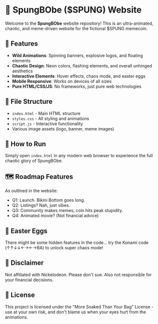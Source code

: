 # 🧽 SpungBObe ($SPUNG) Website

Welcome to the **SpungBObe** website repository! This is an ultra-animated, chaotic, and meme-driven website for the fictional $SPUNG memecoin.

## 🌊 Features

- **Wild Animations**: Spinning banners, explosive logos, and floating elements
- **Chaotic Design**: Neon colors, flashing elements, and overall unhinged aesthetics
- **Interactive Elements**: Hover effects, chaos mode, and easter eggs
- **Mobile Responsive**: Works on devices of all sizes
- **Pure HTML/CSS/JS**: No frameworks, just pure web technologies

## 🐠 File Structure

- `index.html` - Main HTML structure
- `styles.css` - All styling and animations
- `script.js` - Interactive functionality
- Various image assets (logo, banner, meme images)

## 🦑 How to Run

Simply open `index.html` in any modern web browser to experience the full chaotic glory of SpungBObe.

## 🗺️ Roadmap Features

As outlined in the website:
- Q1: Launch. Bikini Bottom goes long.
- Q2: Listings? Nah, just vibes.
- Q3: Community makes memes, coin hits peak stupidity.
- Q4: Animated movie? (Not financial advice)

## 🐡 Easter Eggs

There might be some hidden features in the code... try the Konami code (↑↑↓↓←→←→BA) to unlock super chaos mode!

## 🦀 Disclaimer

Not affiliated with Nickelodeon. Please don't sue. Also not responsible for your financial decisions.

## 💸 License

This project is licensed under the "More Soaked Than Your Bag" License - use at your own risk, and don't blame us when your eyes hurt from the animations. 